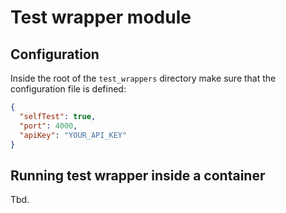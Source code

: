 # Test wrapper module

## Configuration

Inside the root of the `test_wrappers` directory make sure that the configuration file is defined:

```json
{
  "selfTest": true,
  "port": 4000,
  "apiKey": "YOUR_API_KEY"
}
```

## Running test wrapper inside a container

Tbd.